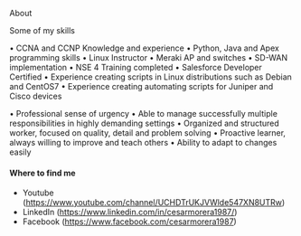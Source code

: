 About

Some of my skills

• CCNA and CCNP Knowledge and experience
• Python, Java and Apex programming skills
• Linux Instructor
• Meraki AP and switches
• SD-WAN implementation
• NSE 4 Training completed
• Salesforce Developer Certified
• Experience creating scripts in Linux distributions such as Debian and CentOS7
• Experience creating automating scripts for Juniper and Cisco devices

• Professional sense of urgency
• Able to manage successfully multiple responsibilities in highly demanding settings
• Organized and structured worker, focused on quality, detail and problem solving
• Proactive learner, always willing to improve and teach others
• Ability to adapt to changes easily

#### Where to find me

- Youtube (https://www.youtube.com/channel/UCHDTrUKJVWlde547XN8UTRw)
- LinkedIn (https://www.linkedin.com/in/cesarmorera1987/)
- Facebook (https://www.facebook.com/cesarmorera1987)
